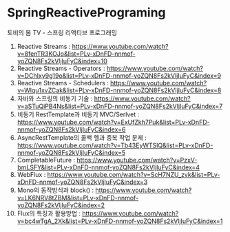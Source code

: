 # SpringReactivePrograming
토비의 봄 TV - 스프링 리액티브 프로그래밍

1. Reactive Streams : https://www.youtube.com/watch?v=8fenTR3KOJo&list=PLv-xDnFD-nnmof-yoZQN8Fs2kVljIuFyC&index=10
2. Reactive Streams - Operators : https://www.youtube.com/watch?v=DChIxy9g19o&list=PLv-xDnFD-nnmof-yoZQN8Fs2kVljIuFyC&index=9
3. Reactive Streams - Schedulers : https://www.youtube.com/watch?v=Wlqu1xvZCak&list=PLv-xDnFD-nnmof-yoZQN8Fs2kVljIuFyC&index=8
4. 자바와 스프링의 비동기 기술 : https://www.youtube.com/watch?v=aSTuQiPB4Ns&list=PLv-xDnFD-nnmof-yoZQN8Fs2kVljIuFyC&index=7
5. 비동기 RestTemplate과 비동기 MVC/Serlvet : https://www.youtube.com/watch?v=ExUfZkh7Puk&list=PLv-xDnFD-nnmof-yoZQN8Fs2kVljIuFyC&index=6
6. AsyncRestTemplate의 콜백 헬과 중복 작업 문제 : https://www.youtube.com/watch?v=Tb43EyWTSlQ&list=PLv-xDnFD-nnmof-yoZQN8Fs2kVljIuFyC&index=5
7. CompletableFuture : https://www.youtube.com/watch?v=PzxV-bmLSFY&list=PLv-xDnFD-nnmof-yoZQN8Fs2kVljIuFyC&index=4
8. WebFlux : https://www.youtube.com/watch?v=ScH7NZU_zvk&list=PLv-xDnFD-nnmof-yoZQN8Fs2kVljIuFyC&index=3
9. Mono의 동작방식과 block() : https://www.youtube.com/watch?v=LK6NRV8tZBM&list=PLv-xDnFD-nnmof-yoZQN8Fs2kVljIuFyC&index=2
10. Flux의 특징과 활용방법 : https://www.youtube.com/watch?v=bc4wTgA_2Xk&list=PLv-xDnFD-nnmof-yoZQN8Fs2kVljIuFyC&index=1
